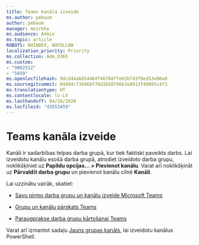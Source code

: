 ```yaml
---
title: Teams kanāla izveide
ms.author: pebaum
author: pebaum
manager: mnirkhe
ms.audience: Admin
ms.topic: article
ROBOTS: NOINDEX, NOFOLLOW
localization_priority: Priority
ms.collection: Adm_O365
ms.custom:
- "9002512"
- "5039"
ms.openlocfilehash: 9dcd44a665446df46f88ffe63bfd3f9ed53e80a0
ms.sourcegitcommit: 04484c73b96bf76d1b50796b3e8913f49095c4f3
ms.translationtype: HT
ms.contentlocale: lv-LV
ms.lasthandoff: 04/18/2020
ms.locfileid: "43553459"
---
```

# <a name="create-a-teams-channel"></a>Teams kanāla izveide

Kanāli ir sadarbības telpas darba grupā, kur tiek faktiski paveikts darbs. Lai izveidotu kanālu esošā darba grupā, atrodiet izveidoto darba grupu, noklikšķiniet uz **Papildu opcijas... > Pievienot kanālu**. Varat arī noklikšķināt uz **Pārvaldīt darba grupu** un pievienot kanālu cilnē **Kanāli**.

Lai uzzinātu vairāk, skatiet:

- [Savu pirmo darba grupu un kanālu izveide Microsoft Teams](https://docs.microsoft.com/MicrosoftTeams/get-started-with-teams-create-your-first-teams-and-channels)

- [Grupu un kanālu pārskats Teams](https://docs.microsoft.com/microsoftteams/teams-channels-overview)

- [Paraugprakse darba grupu kārtošanai Teams](https://docs.microsoft.com/MicrosoftTeams/best-practices-organizing)

Varat arī izmantot sadaļu [Jauns grupas kanāls](https://docs.microsoft.com/powershell/module/teams/new-teamchannel?view=teams-ps), lai izveidotu kanālus PowerShell. 
